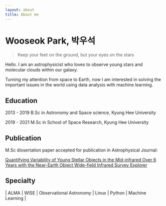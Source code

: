 ```yaml
---
layout: about
title: About me
---
```

# Wooseok Park, 박우석


> Keep your feet on the ground, but your eyes on the stars



Hello. I am an astrophysicist who loves to observe young stars and molecular clouds within our galaxy. 

Turning my attention from space to Earth, now I am interested in solving the important issues in the world using data analysis with machine learning. 



## Education

2013 - 2019 B.Sc in Astronomy and Space science, Kyung Hee University

2019 - 2021 M.Sc in School of Space Research, Kyung Hee University



## Publication

M.Sc dissertation paper accepted for publication in Astrophysical Journal:

[Quantifying Variability of Young Stellar Objects in the Mid-infrared Over 6 Years with the Near-Earth Object Wide-field Infrared Survey Explorer](https://ui.adsabs.harvard.edu/abs/2021ApJ...920..132P/abstract)





## Specialty

| ALMA | WISE | Observational Astronomy | Linux | Python | Machine Learning |



